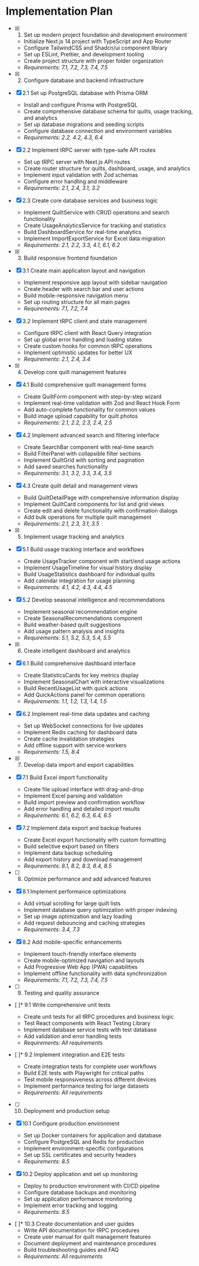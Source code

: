 # Implementation Plan

- [x] 1. Set up modern project foundation and development environment



  - Initialize Next.js 14 project with TypeScript and App Router
  - Configure TailwindCSS and Shadcn/ui component library
  - Set up ESLint, Prettier, and development tooling
  - Create project structure with proper folder organization
  - _Requirements: 7.1, 7.2, 7.3, 7.4, 7.5_

- [x] 2. Configure database and backend infrastructure



- [x] 2.1 Set up PostgreSQL database with Prisma ORM


  - Install and configure Prisma with PostgreSQL
  - Create comprehensive database schema for quilts, usage tracking, and analytics
  - Set up database migrations and seeding scripts
  - Configure database connection and environment variables
  - _Requirements: 2.2, 4.2, 4.3, 6.4_

- [x] 2.2 Implement tRPC server with type-safe API routes


  - Set up tRPC server with Next.js API routes
  - Create router structure for quilts, dashboard, usage, and analytics
  - Implement input validation with Zod schemas
  - Configure error handling and middleware
  - _Requirements: 2.1, 2.4, 3.1, 3.2_

- [x] 2.3 Create core database services and business logic


  - Implement QuiltService with CRUD operations and search functionality
  - Create UsageAnalyticsService for tracking and statistics
  - Build DashboardService for real-time analytics
  - Implement ImportExportService for Excel data migration
  - _Requirements: 2.1, 2.2, 3.3, 4.1, 6.1, 6.2_

- [x] 3. Build responsive frontend foundation



- [x] 3.1 Create main application layout and navigation


  - Implement responsive app layout with sidebar navigation
  - Create header with search bar and user actions
  - Build mobile-responsive navigation menu
  - Set up routing structure for all main pages
  - _Requirements: 7.1, 7.2, 7.4_

- [x] 3.2 Implement tRPC client and state management


  - Configure tRPC client with React Query integration
  - Set up global error handling and loading states
  - Create custom hooks for common tRPC operations
  - Implement optimistic updates for better UX
  - _Requirements: 2.1, 2.4, 3.4_

- [x] 4. Develop core quilt management features





- [x] 4.1 Build comprehensive quilt management forms













  - Create QuiltForm component with step-by-step wizard
  - Implement real-time validation with Zod and React Hook Form
  - Add auto-complete functionality for common values
  - Build image upload capability for quilt photos
  - _Requirements: 2.1, 2.2, 2.3, 2.4, 2.5_

- [x] 4.2 Implement advanced search and filtering interface

  - Create SearchBar component with real-time search
  - Build FilterPanel with collapsible filter sections
  - Implement QuiltGrid with sorting and pagination
  - Add saved searches functionality
  - _Requirements: 3.1, 3.2, 3.3, 3.4, 3.5_

- [x] 4.3 Create quilt detail and management views

  - Build QuiltDetailPage with comprehensive information display
  - Implement QuiltCard components for list and grid views
  - Create edit and delete functionality with confirmation dialogs
  - Add bulk operations for multiple quilt management
  - _Requirements: 2.1, 2.3, 3.1, 3.5_

- [x] 5. Implement usage tracking and analytics



- [x] 5.1 Build usage tracking interface and workflows



  - Create UsageTracker component with start/end usage actions
  - Implement UsageTimeline for visual history display
  - Build UsageStatistics dashboard for individual quilts
  - Add calendar integration for usage planning
  - _Requirements: 4.1, 4.2, 4.3, 4.4, 4.5_

- [x] 5.2 Develop seasonal intelligence and recommendations



  - Implement seasonal recommendation engine
  - Create SeasonalRecommendations component
  - Build weather-based quilt suggestions
  - Add usage pattern analysis and insights
  - _Requirements: 5.1, 5.2, 5.3, 5.4, 5.5_

- [x] 6. Create intelligent dashboard and analytics





- [x] 6.1 Build comprehensive dashboard interface







  - Create StatisticsCards for key metrics display
  - Implement SeasonalChart with interactive visualizations
  - Build RecentUsageList with quick actions
  - Add QuickActions panel for common operations
  - _Requirements: 1.1, 1.2, 1.3, 1.4, 1.5_

- [x] 6.2 Implement real-time data updates and caching


  - Set up WebSocket connections for live updates
  - Implement Redis caching for dashboard data
  - Create cache invalidation strategies
  - Add offline support with service workers
  - _Requirements: 1.5, 8.4_

- [x] 7. Develop data import and export capabilities


- [x] 7.1 Build Excel import functionality



  - Create file upload interface with drag-and-drop
  - Implement Excel parsing and validation
  - Build import preview and confirmation workflow
  - Add error handling and detailed import results
  - _Requirements: 6.1, 6.2, 6.3, 6.4, 6.5_

- [x] 7.2 Implement data export and backup features


  - Create Excel export functionality with custom formatting
  - Build selective export based on filters
  - Implement data backup scheduling
  - Add export history and download management
  - _Requirements: 8.1, 8.2, 8.3, 8.4, 8.5_

- [ ] 8. Optimize performance and add advanced features
- [x] 8.1 Implement performance optimizations



  - Add virtual scrolling for large quilt lists
  - Implement database query optimization with proper indexing
  - Set up image optimization and lazy loading
  - Add request debouncing and caching strategies
  - _Requirements: 3.4, 7.3_

- [x] 8.2 Add mobile-specific enhancements





  - Implement touch-friendly interface elements
  - Create mobile-optimized navigation and layouts
  - Add Progressive Web App (PWA) capabilities
  - Implement offline functionality with data synchronization
  - _Requirements: 7.1, 7.2, 7.3, 7.4, 7.5_

- [ ] 9. Testing and quality assurance
- [ ]* 9.1 Write comprehensive unit tests
  - Create unit tests for all tRPC procedures and business logic
  - Test React components with React Testing Library
  - Implement database service tests with test database
  - Add validation and error handling tests
  - _Requirements: All requirements_

- [ ]* 9.2 Implement integration and E2E tests
  - Create integration tests for complete user workflows
  - Build E2E tests with Playwright for critical paths
  - Test mobile responsiveness across different devices
  - Implement performance testing for large datasets
  - _Requirements: All requirements_

- [ ] 10. Deployment and production setup
- [x] 10.1 Configure production environment



  - Set up Docker containers for application and database
  - Configure PostgreSQL and Redis for production
  - Implement environment-specific configurations
  - Set up SSL certificates and security headers
  - _Requirements: 8.5_

- [x] 10.2 Deploy application and set up monitoring



  - Deploy to production environment with CI/CD pipeline
  - Configure database backups and monitoring
  - Set up application performance monitoring
  - Implement error tracking and logging
  - _Requirements: 8.5_

- [ ]* 10.3 Create documentation and user guides
  - Write API documentation for tRPC procedures
  - Create user manual for quilt management features
  - Document deployment and maintenance procedures
  - Build troubleshooting guides and FAQ
  - _Requirements: All requirements_